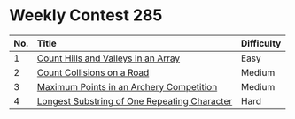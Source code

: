 # Weekly Contest 285

| No. | Title | Difficulty
|:---|:---|:---|
| 1 | [Count Hills and Valleys in an Array](https://leetcode.com/problems/count-hills-and-valleys-in-an-array/) | Easy
| 2 | [Count Collisions on a Road](https://leetcode.com/problems/count-collisions-on-a-road/) | Medium
| 3 | [Maximum Points in an Archery Competition](https://leetcode.com/problems/maximum-points-in-an-archery-competition/) | Medium
| 4 | [Longest Substring of One Repeating Character](https://leetcode.com/problems/longest-substring-of-one-repeating-character/) | Hard